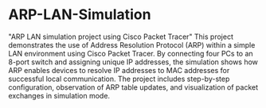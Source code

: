 # ARP-LAN-Simulation
"ARP LAN simulation project using Cisco Packet Tracer"
This project demonstrates the use of Address Resolution Protocol (ARP) within a simple LAN environment using Cisco Packet Tracer. By connecting four PCs to an 8-port switch and assigning unique IP addresses, the simulation shows how ARP enables devices to resolve IP addresses to MAC addresses for successful local communication. The project includes step-by-step configuration, observation of ARP table updates, and visualization of packet exchanges in simulation mode.
